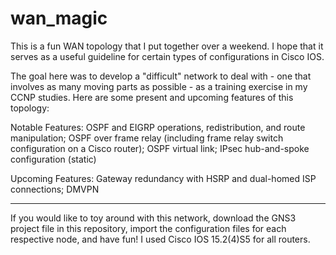 # wan_magic
This is a fun WAN topology that I put together over a weekend. I hope that it serves as a useful
guideline for certain types of configurations in Cisco IOS.

The goal here was to develop a "difficult" network to deal with - one that involves as many moving parts as possible - as a
training exercise in my CCNP studies. Here are some present and upcoming features of this topology:

Notable Features:
  OSPF and EIGRP operations, redistribution, and route manipulation;
  OSPF over frame relay (including frame relay switch configuration on a Cisco router);
  OSPF virtual link;
  IPsec hub-and-spoke configuration (static)

Upcoming Features:
  Gateway redundancy with HSRP and dual-homed ISP connections;
  DMVPN
  
 ------------------------------------------------------------
 
 If you would like to toy around with this network, download the GNS3 project file in this repository, import the configuration
 files for each respective node, and have fun! I used Cisco IOS 15.2(4)S5 for all routers.
 
 
